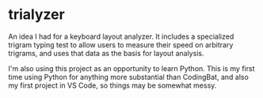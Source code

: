 # trialyzer

An idea I had for a keyboard layout analyzer. It includes a specialized trigram typing test to allow users to measure their speed on arbitrary trigrams, and uses that data as the basis for layout analysis.

I'm also using this project as an opportunity to learn Python. This is my first time using Python for anything more substantial than CodingBat, and also my first project in VS Code, so things may be somewhat messy.
